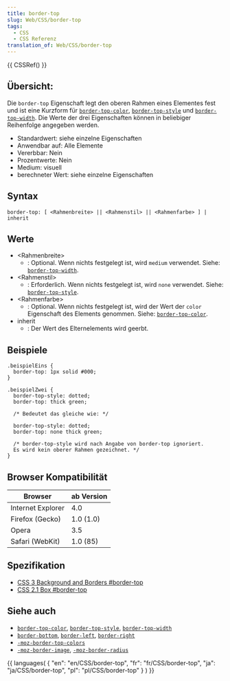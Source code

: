 ```yaml
---
title: border-top
slug: Web/CSS/border-top
tags:
  - CSS
  - CSS Referenz
translation_of: Web/CSS/border-top
---
```

{{ CSSRef() }}

## Übersicht:

Die `border-top` Eigenschaft legt den oberen Rahmen eines Elementes fest und ist eine Kurzform für
[`border-top-color`](/de/CSS/border-top-color "de/CSS/border-top-color"), [`border-top-style`](/de/CSS/border-top-style "de/CSS/border-top-style") und [`border-top-width`](/De/CSS/Border-top-width "De/CSS/Border-top-width"). Die Werte der drei Eigenschaften können in beliebiger Reihenfolge angegeben werden.

- Standardwert: siehe einzelne Eigenschaften
- Anwendbar auf: Alle Elemente
- Vererbbar: Nein
- Prozentwerte: Nein
- Medium: visuell
- berechneter Wert: siehe einzelne Eigenschaften

## Syntax

    border-top: [ <Rahmenbreite> || <Rahmenstil> || <Rahmenfarbe> ] | inherit

## Werte

- \<Rahmenbreite>
  - : Optional. Wenn nichts festgelegt ist, wird `medium` verwendet. Siehe: [`border-top-width`](/De/CSS/Border-top-width "De/CSS/Border-top-width").
- \<Rahmenstil>
  - : Erforderlich. Wenn nichts festgelegt ist, wird `none` verwendet. Siehe: [`border-top-style`](/de/CSS/border-top-style "de/CSS/border-top-style").
- \<Rahmenfarbe>
  - : Optional. Wenn nichts festgelegt ist, wird der Wert der `color` Eigenschaft des Elements genommen. Siehe: [`border-top-color`](/de/CSS/border-top-color "de/CSS/border-top-color").
- inherit
  - : Der Wert des Elternelements wird geerbt.

## Beispiele

    .beispielEins {
      border-top: 1px solid #000;
    }

    .beispielZwei {
      border-top-style: dotted;
      border-top: thick green;

      /* Bedeutet das gleiche wie: */

      border-top-style: dotted;
      border-top: none thick green;

      /* border-top-style wird nach Angabe von border-top ignoriert.
      Es wird kein oberer Rahmen gezeichnet. */
    }

## Browser Kompatibilität

| Browser           | ab Version |
| ----------------- | ---------- |
| Internet Explorer | 4.0        |
| Firefox (Gecko)   | 1.0 (1.0)  |
| Opera             | 3.5        |
| Safari (WebKit)   | 1.0 (85)   |

## Spezifikation

- [CSS 3 Background and Borders #border-top](http://www.w3.org/TR/css3-background/#border-top)
- [CSS 2.1 Box #border-top](http://www.w3.org/TR/CSS21/box.html#propdef-border-top)

## Siehe auch

- [`border-top-color`](/de/CSS/border-top-color "de/CSS/border-top-color"), [`border-top-style`](/de/CSS/border-top-style "de/CSS/border-top-style"), [`border-top-width`](/De/CSS/Border-top-width "De/CSS/Border-top-width")
- [`border-bottom`](/de/CSS/border-bottom "de/CSS/border-bottom"), [`border-left`](/de/CSS/border-left "de/CSS/border-left"), [`border-right`](/de/CSS/border-right "de/CSS/border-right")
- [`-moz-border-top-colors`](/de/CSS/-moz-border-top-colors "de/CSS/-moz-border-top-colors")
- [`-moz-border-image`](/de/CSS/-moz-border-image "de/CSS/-moz-border-image"), [`-moz-border-radius`](/de/CSS/border-radius "de/CSS/-moz-border-radius")

{{ languages( { "en": "en/CSS/border-top", "fr": "fr/CSS/border-top", "ja": "ja/CSS/border-top", "pl": "pl/CSS/border-top" } ) }}
